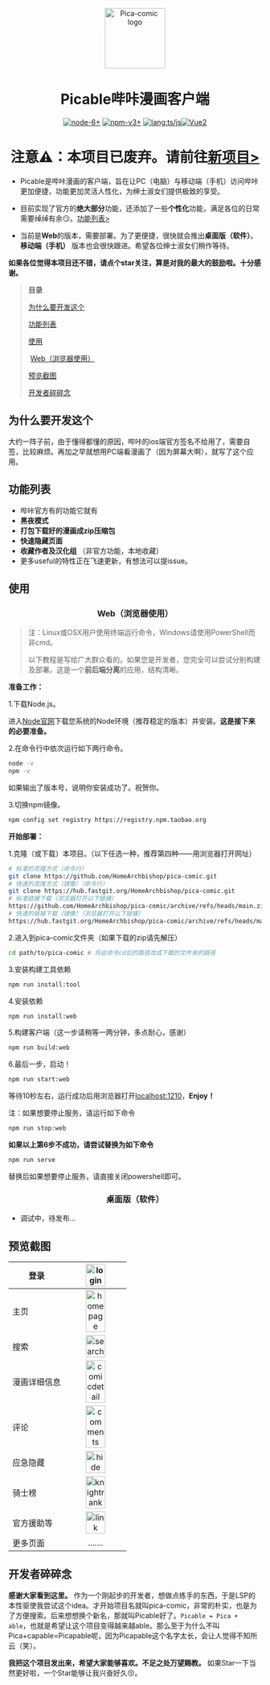 <p align="center"><img width="120" src="./assets/pica-comic-logo.png" alt="Pica-comic logo"></p>

<h1 align="center">Picable哔咔漫画客户端</h1>

<p align="center">
  <a href="."><img src="https://img.shields.io/badge/Node-6.0.0%2B-green" alt="node-6+"></a>
  <a href="."><img src="https://img.shields.io/badge/npm-3.0.0%2B-green" alt="npm-v3+"></a>
  <a href="."><img src="https://img.shields.io/badge/LANG-JS/TS-gold" alt="lang:ts/js"></a><a href="."><img src="https://img.shields.io/badge/Vue-2.5.2-brightgreen" alt="Vue2"></a>
</p>

<h1 align="center">注意⚠️：本项目已废弃。请前往<a href="https://github.com/HomeArchbishop/picable">新项目&gt;</a></h1>

* Picable是哔咔漫画的客户端，旨在让PC（电脑）与移动端（手机）访问哔咔更加便捷，功能更加灵活人性化，为绅士淑女们提供极致的享受。
  
* 目前实现了官方的**绝大部分**功能，还添加了一些**个性化**功能，满足各位的日常需要绰绰有余😏。[功能列表>](#功能列表)

* 当前是**Web**的版本，需要部署。为了更便捷，很快就会推出**桌面版（软件）**。**移动端（手机）** 版本也会很快跟进。希望各位绅士淑女们稍作等待。

**如果各位觉得本项目还不错，请点个star关注，算是对我的最大的鼓励啦。十分感谢。**

>**目录**
>
>[为什么要开发这个](#为什么要开发这个)
>
>[功能列表](#功能列表)
>
>[使用](#使用)
>
>​	[Web（浏览器使用）](#Web（浏览器使用）)
>
>[预览截图](#预览截图)
>
>[开发者碎碎念](#开发者碎碎念)



## 为什么要开发这个

大约一阵子前，由于懂得都懂的原因，哔咔的ios端官方签名不给用了，需要自签，比较麻烦。再加之早就想用PC端看漫画了（因为屏幕大啊），就写了这个应用。



## 功能列表

* 哔咔官方有的功能它就有
* **黑夜模式**
* **打包下载好的漫画成zip压缩包**
* **快速隐藏页面**
* **收藏作者及汉化组** （非官方功能，本地收藏）
* 更多useful的特性正在飞速更新，有想法可以提issue。



## 使用

<h3 align="center">Web（浏览器使用）</h3>

> 注：Linux或OSX用户使用终端运行命令，Windows请使用PowerShell而非cmd。
>
> 以下教程是写给广大群众看的。如果您是开发者，您完全可以尝试分别构建及部署。这是一个**前后端分离**的应用，结构清晰。

**准备工作：**

1.下载Node.js。

进入[Node官网](https://nodejs.org/zh-cn/)下载您系统的Node环境（推荐稳定的版本）并安装。**这是接下来的必要准备。**

2.在命令行中依次运行如下两行命令。

```sh
node -v
npm -v
```

如果输出了版本号，说明你安装成功了。祝贺你。

3.切换npm镜像。

```sh
npm config set registry https://registry.npm.taobao.org
```

**开始部署：**

1.克隆（或下载）本项目。（以下任选一种，推荐第四种——用浏览器打开网址）

```sh
# 标准的克隆方式（命令行）
git clone https://github.com/HomeArchbishop/pica-comic.git
# 快速的克隆方式（镜像）（命令行）
git clone https://hub.fastgit.org/HomeArchbishop/pica-comic.git
# 标准链接下载（浏览器打开以下链接）
https://github.com/HomeArchbishop/pica-comic/archive/refs/heads/main.zip
# 快速的链接下载（镜像）（浏览器打开以下链接）
https://hub.fastgit.org/HomeArchbishop/pica-comic/archive/refs/heads/main.zip
```

2.进入到pica-comic文件夹（如果下载的zip请先解压）

```sh
cd path/to/pica-comic # 将此命令cd后的路径改成下载的文件夹的路径
```

3.安装构建工具依赖

```sh
npm run install:tool
```

4.安装依赖

```sh
npm run install:web
```

5.构建客户端（这一步请稍等一两分钟，多点耐心，感谢）

```sh
npm run build:web
```

6.最后一步，启动！

```sh
npm run start:web
```

等待10秒左右，运行成功后用浏览器打开[localhost:1210](localhost:1210)，**Enjoy！**

注：如果想要停止服务，请运行如下命令

```sh
npm run stop:web
```

**如果以上第6步不成功，请尝试替换为如下命令**

```sh
npm run serve
```

替换后如果想要停止服务，请直接关闭powershell即可。

<h3 align="center">桌面版（软件）</h3>

- 调试中，待发布...



## 预览截图

| 登录         | <img width="60%" src="./assets/screenshots/login.png" alt="login"> |
| ------------ | :----------------------------------------------------------: |
| 主页         | <img width="60%" src="./assets/screenshots/homepage.png" alt="homepage"> |
| 搜索         | <img width="60%" src="./assets/screenshots/search.png" alt="search"> |
| 漫画详细信息 | <img width="60%" src="./assets/screenshots/comicdetail.png" alt="comicdetail"> |
| 评论         | <img width="60%" src="./assets/screenshots/comments.png" alt="comments"> |
| 应急隐藏     | <img width="60%" src="./assets/screenshots/hide.png" alt="hide"> |
| 骑士榜       | <img width="60%" src="./assets/screenshots/knightrank.png" alt="knightrank"> |
| 官方援助等   | <img width="60%" src="./assets/screenshots/link.png" alt="link"> |
| 更多页面     |                           .......                            |



## 开发者碎碎念

**感谢大家看到这里。** 作为一个刚起步的开发者，想做点练手的东西，于是LSP的本性驱使我尝试这个idea。才开始项目名就叫pica-comic，非常的朴实，也是为了方便搜索。后来想想换个新名，那就叫Picable好了。`Picable = Pica + able`，也就是希望让这个项目变得越来越able。那么至于为什么不叫Pica+capable=Picapable呢，因为Picapable这个名字太长，会让人觉得不知所云（笑）。

**我把这个项目发出来，希望大家能够喜欢。不足之处万望赐教。** 如果Star一下当然更好啦，一个Star能够让我兴奋好久😚。

